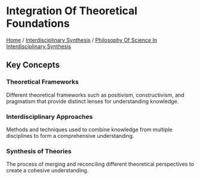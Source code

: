 # Integration Of Theoretical Foundations

[Home](../../../../README.md) / [Interdisciplinary Synthesis](../../../../interdisciplinary_synthesis/README.md) / [Philosophy Of Science In Interdisciplinary Synthesis](../../../interdisciplinary_synthesis/philosophy_of_science_in_interdisciplinary_synthesis/README.md)

## Key Concepts

### Theoretical Frameworks

Different theoretical frameworks such as positivism, constructivism, and pragmatism that provide distinct lenses for understanding knowledge.

### Interdisciplinary Approaches

Methods and techniques used to combine knowledge from multiple disciplines to form a comprehensive understanding.

### Synthesis of Theories

The process of merging and reconciling different theoretical perspectives to create a cohesive understanding.

